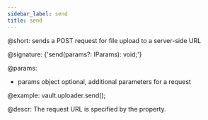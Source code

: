 ```yaml
---
sidebar_label: send
title: send
---          
```


@short: sends a POST request for file upload to a server-side URL 

@signature: {'send(params?: IParams): void;'}

@params:
- params 		object 			optional, additional parameters for a request

@example:
vault.uploader.send();


@descr:
The request URL is specified by the [](uploader/api/uploader_target_config.md) property.
